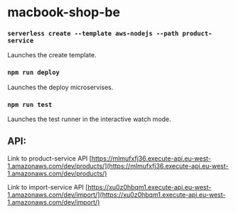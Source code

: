 # macbook-shop-be

### `serverless create --template aws-nodejs --path product-service`

Launches the create template.

### `npm run deploy`

Launches the deploy microservises.

### `npm run test`

Launches the test runner in the interactive watch mode.

## API:

Link to product-service API [https://mlmufxfj36.execute-api.eu-west-1.amazonaws.com/dev/products/](https://mlmufxfj36.execute-api.eu-west-1.amazonaws.com/dev/products/)

Link to import-service API [https://xu0z0hbqm1.execute-api.eu-west-1.amazonaws.com/dev/import/](https://xu0z0hbqm1.execute-api.eu-west-1.amazonaws.com/dev/import/)
